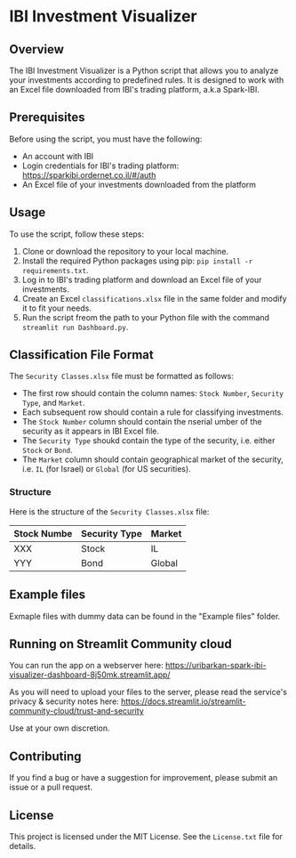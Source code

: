 # IBI Investment Visualizer

## Overview

The IBI Investment Visualizer is a Python script that allows you to analyze your investments according to predefined rules. It is designed to work with an Excel file downloaded from IBI's trading platform, a.k.a Spark-IBI.

## Prerequisites

Before using the script, you must have the following:

- An account with IBI
- Login credentials for IBI's trading platform: https://sparkibi.ordernet.co.il/#/auth
- An Excel file of your investments downloaded from the platform

## Usage

To use the script, follow these steps:

1. Clone or download the repository to your local machine.
2. Install the required Python packages using pip: `pip install -r requirements.txt`.
3. Log in to IBI's trading platform and download an Excel file of your investments.
4. Create an Excel `classifications.xlsx` file in the same folder and modify it to fit your needs.
5. Run the script freom the path to your Python file with the command `streamlit run Dashboard.py`. 

## Classification File Format

The `Security Classes.xlsx` file must be formatted as follows:

- The first row should contain the column names: `Stock Number`, `Security Type`, and `Market`.
- Each subsequent row should contain a rule for classifying investments.
- The `Stock Number` column should contain the nserial umber of the security as it appears in IBI Excel file.
- The `Security Type` shoukd contain the type of the security, i.e. either `Stock` or `Bond`.
- The `Market` column should contain geographical market of the security, i.e. `IL` (for Israel) or `Global` (for US securities).

### Structure

Here is the structure of the `Security Classes.xlsx` file:

| Stock Numbe | Security Type | Market |
| ----------- | ------------- | ------ |
| XXX         | Stock         | IL     |
| YYY         | Bond          | Global |

## Example files
Exmaple files with dummy data can be found in the "Example files" folder.

## Running on Streamlit Community cloud
You can run the app on a webserver here:
https://uribarkan-spark-ibi-visualizer-dashboard-8j50mk.streamlit.app/

As you will need to upload your files to the server, please read the service's privacy & security notes here:
https://docs.streamlit.io/streamlit-community-cloud/trust-and-security

Use at your own discretion.

## Contributing

If you find a bug or have a suggestion for improvement, please submit an issue or a pull request.

## License

This project is licensed under the MIT License. See the `License.txt` file for details.
